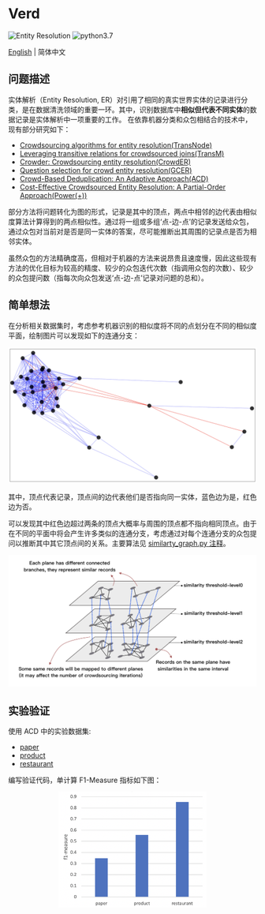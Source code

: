 Verd
===
![Entity Resolution](https://img.shields.io/badge/Entity%20Resolution-gray.svg)
![python3.7](https://img.shields.io/badge/Python-3.7-blue.svg)

[English](./README.md) | 简体中文

## 问题描述
实体解析（Entity Resolution, ER）对引用了相同的真实世界实体的记录进行分类，是在数据清洗领域的重要一环。其中，识别数据库中**相似但代表不同实体**的数据记录是实体解析中一项重要的工作。
在依靠机器分类和众包相结合的技术中，现有部分研究如下：

- [Crowdsourcing algorithms for entity resolution(TransNode)](http://www.vldb.org/pvldb/vol7/p1071-vesdapunt.pdf)
- [Leveraging transitive relations for crowdsourced joins(TransM)](http://dbgroup.cs.tsinghua.edu.cn/wangjn/papers/sigmod2013-crowder-transitivity.pdf)
- [Crowder: Crowdsourcing entity resolution(CrowdER)](https://amplab.cs.berkeley.edu/wp-content/uploads/2012/06/crowder-vldb12.pdf)
- [Question selection for crowd entity resolution(GCER)](http://www.vldb.org/pvldb/vol6/p349-whang.pdf)
- [Crowd-Based Deduplication: An Adaptive Approach(ACD)](https://www.researchgate.net/profile/Sibo_Wang12/publication/300581099_Crowd-Based_Deduplication/links/58197fbd08aee7cdc685fde0.pdf?origin=publication_list)
- [Cost-Effective Crowdsourced Entity Resolution: A Partial-Order Approach(Power(+))](http://people.csail.mit.edu/dongdeng/papers/sigmod2016-partial-order.pdf)

部分方法将问题转化为图的形式，记录是其中的顶点，两点中相邻的边代表由相似度算法计算得到的两点相似性。通过将一组或多组‘点-边-点’的记录发送给众包，通过众包对当前对是否是同一实体的答案，尽可能推断出其周围的记录点是否为相邻实体。

虽然众包的方法精确度高，但相对于机器的方法来说昂贵且速度慢，因此这些现有方法的优化目标为较高的精度、较少的众包迭代次数（指调用众包的次数）、较少的众包提问数（指每次向众包发送‘点-边-点’记录对问题的总和）。

## 简单想法
在分析相关数据集时，考虑参考机器识别的相似度将不同的点划分在不同的相似度平面，绘制图片可以发现如下的连通分支：

<p align="center">
	<img src="./dataset/img/analyze.png" width="600"/>
</p>

其中，顶点代表记录，顶点间的边代表他们是否指向同一实体，蓝色边为是，红色边为否。

可以发现其中红色边超过两条的顶点大概率与周围的顶点都不指向相同顶点。由于在不同的平面中将会产生许多类似的连通分支，考虑通过对每个连通分支的众包提问以推断其中其它顶点间的关系。主要算法见 [similarty_graph.py 注释](./src/similarity_graph.py)。

<p align="center">
	<img src="./dataset/img/schematic.png" width="600"/>
</p>

## 实验验证
使用 ACD 中的实验数据集:
- [paper](http://www.cs.umass.edu/~mccallum/data/cora-refs.tar.gz)
- [product](http://dbs.uni-leipzig.de/Abt-Buy.zip)
- [restaurant](http://www.cs.utexas.edu/users/ml/riddle/data/restaurant.tar.gz)

编写验证代码，单计算 F1-Measure 指标如下图：

<p align="center">
	<img src="./dataset/img/f1-measure.png" width="300"/>
</p>